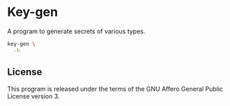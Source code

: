# Key-gen

A program to generate secrets of various types.

```bash
key-gen \
  -h
```

## License

This program is released under the terms of the GNU
Affero General Public License version 3.
